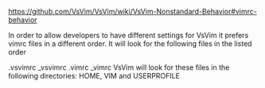 https://github.com/VsVim/VsVim/wiki/VsVim-Nonstandard-Behavior#vimrc-behavior

In order to allow developers to have different settings for VsVim it prefers vimrc files in a different order. It will look for the following files in the listed order

.vsvimrc
_vsvimrc
.vimrc
_vimrc
VsVim will look for these files in the following directories: HOME, VIM and USERPROFILE